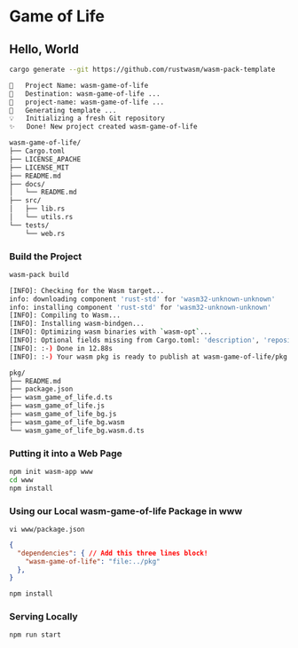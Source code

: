 # Game of Life

## Hello, World

```bash
cargo generate --git https://github.com/rustwasm/wasm-pack-template
```

```bash
🤷   Project Name: wasm-game-of-life
🔧   Destination: wasm-game-of-life ...
🔧   project-name: wasm-game-of-life ...
🔧   Generating template ...
💡   Initializing a fresh Git repository
✨   Done! New project created wasm-game-of-life
```

```bash
wasm-game-of-life/
├── Cargo.toml
├── LICENSE_APACHE
├── LICENSE_MIT
├── README.md
├── docs/
│   └── README.md
├── src/
│   ├── lib.rs
│   └── utils.rs
└── tests/
    └── web.rs
```

### Build the Project

```bash
wasm-pack build
```

```bash
[INFO]: Checking for the Wasm target...
info: downloading component 'rust-std' for 'wasm32-unknown-unknown'
info: installing component 'rust-std' for 'wasm32-unknown-unknown'
[INFO]: Compiling to Wasm...
[INFO]: Installing wasm-bindgen...
[INFO]: Optimizing wasm binaries with `wasm-opt`...
[INFO]: Optional fields missing from Cargo.toml: 'description', 'repository', and 'license'. These are not necessary, but recommended
[INFO]: :-) Done in 12.88s
[INFO]: :-) Your wasm pkg is ready to publish at wasm-game-of-life/pkg.
```

```bash
pkg/
├── README.md
├── package.json
├── wasm_game_of_life.d.ts
├── wasm_game_of_life.js
├── wasm_game_of_life_bg.js
├── wasm_game_of_life_bg.wasm
└── wasm_game_of_life_bg.wasm.d.ts
```

### Putting it into a Web Page

```bash
npm init wasm-app www
cd www
npm install
```

### Using our Local wasm-game-of-life Package in www

`vi www/package.json`

```json
{
  "dependencies": { // Add this three lines block!
    "wasm-game-of-life": "file:../pkg"
  },
}
```

```bash
npm install
```

### Serving Locally

```bash
npm run start
```
